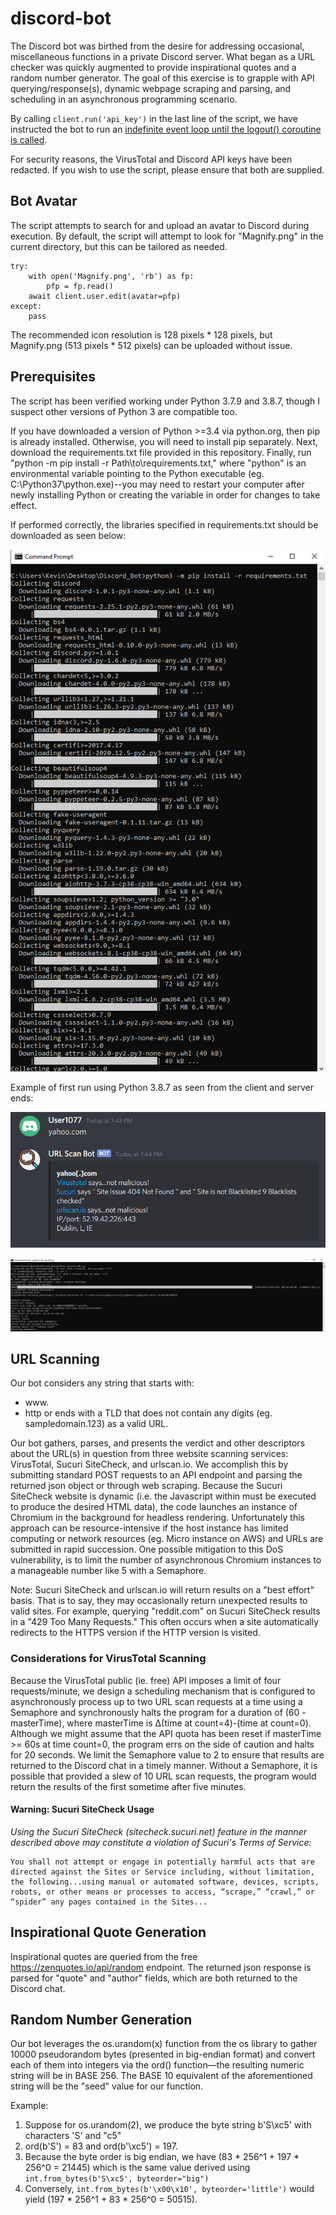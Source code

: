 # discord-bot

The Discord bot was birthed from the desire for addressing occasional, miscellaneous functions in a private Discord server. What began as a URL checker was quickly augmented to provide inspirational quotes and a random number generator. The goal of this exercise is to grapple with API querying/response(s), dynamic webpage scraping and parsing, and scheduling in an asynchronous programming scenario.

By calling ```client.run('api_key')``` in the last line of the script, we have instructed the bot to run an [indefinite event loop until the logout() coroutine is called](https://discordpy.readthedocs.io/en/latest/api.html#discord.Client.run).

For security reasons, the VirusTotal and Discord API keys have been redacted. If you wish to use the script, please ensure that both are supplied.

## Bot Avatar

The script attempts to search for and upload an avatar to Discord during execution. By default, the script will attempt to look for "Magnify.png" in the current directory, but this can be tailored as needed.
```
try:
	with open('Magnify.png', 'rb') as fp:
		pfp = fp.read()
	await client.user.edit(avatar=pfp)
except:
	pass
```
The recommended icon resolution is 128 pixels * 128 pixels, but Magnify.png (513 pixels * 512 pixels) can be uploaded without issue.

## Prerequisites

The script has been verified working under Python 3.7.9 and 3.8.7, though I suspect other versions of Python 3 are compatible too. 

If you have downloaded a version of Python >=3.4 via python.org, then pip is already installed. Otherwise, you will need to install pip separately. Next, download the requirements.txt file provided in this repository. Finally, run "python -m pip install -r Path\to\requirements.txt," where "python" is an environmental variable pointing to the Python executable (eg. C:\Python37\python.exe)--you may need to restart your computer after newly installing Python or creating the variable in order for changes to take effect.

If performed correctly, the libraries specified in requirements.txt should be downloaded as seen below:

![alt text](https://github.com/kevinkenzhao/discord-bot/blob/main/bulk_pip_install.PNG?raw=true)

Example of first run using Python 3.8.7 as seen from the client and server ends:

![alt text](https://github.com/kevinkenzhao/discord-bot/blob/main/first_run_client.PNG?raw=true)

![alt text](https://github.com/kevinkenzhao/discord-bot/blob/main/first_run_server.PNG?raw=true)


## URL Scanning

Our bot considers any string that starts with:
* www.
* http
or ends with a TLD that does not contain any digits (eg. sampledomain.123) as a valid URL.

Our bot gathers, parses, and presents the verdict and other descriptors about the URL(s) in question from three website scanning services: VirusTotal, Sucuri SiteCheck, and urlscan.io. We accomplish this by submitting standard POST requests to an API endpoint and parsing the returned json object or through web scraping. Because the Sucuri SiteCheck website is dynamic (i.e. the Javascript within must be executed to produce the desired HTML data), the code launches an instance of Chromium in the background for headless rendering. Unfortunately this approach can be resource-intensive if the host instance has limited computing or network resources (eg. Micro instance on AWS) and URLs are submitted in rapid succession. One possible mitigation to this DoS vulnerability, is to limit the number of asynchronous Chromium instances to a manageable number like 5 with a Semaphore.

Note: Sucuri SiteCheck and urlscan.io will return results on a "best effort" basis. That is to say, they may occasionally return unexpected results to valid sites. For example, querying "reddit.com" on Sucuri SiteCheck results in a "429 Too Many Requests." This often occurs when a site automatically redirects to the HTTPS version if the HTTP version is visited.

### Considerations for VirusTotal Scanning

Because the VirusTotal public (ie. free) API imposes a limit of four requests/minute, we design a scheduling mechanism that is configured to asynchronously process up to two URL scan requests at a time using a Semaphore and synchronously halts the program for a duration of (60 - masterTime), where masterTime is Δ(time at count=4)-(time at count=0). Although we might assume that the API quota has been reset if masterTime >= 60s at time count=0, the program errs on the side of caution and halts for 20 seconds. We limit the Semaphore value to 2 to ensure that results are returned to the Discord chat in a timely manner. Without a Semaphore, it is possible that provided a slew of 10 URL scan requests, the program would return the results of the first sometime after five minutes.


#### Warning: Sucuri SiteCheck Usage

*Using the Sucuri SiteCheck (sitecheck.sucuri.net) feature in the manner described above may constitute a violation of Sucuri's Terms of Service:*
```
You shall not attempt or engage in potentially harmful acts that are directed against the Sites or Service including, without limitation, the following...using manual or automated software, devices, scripts, robots, or other means or processes to access, “scrape,” “crawl,” or “spider” any pages contained in the Sites...
```

## Inspirational Quote Generation

Inspirational quotes are queried from the free https://zenquotes.io/api/random endpoint. The returned json response is parsed for "quote" and "author" fields, which are both returned to the Discord chat.

## Random Number Generation

Our bot leverages the os.urandom(x) function from the os library to gather 10000 pseudorandom bytes (presented in big-endian format) and convert each of them into integers via the ord() function—the resulting numeric string will be in BASE 256. The BASE 10 equivalent of the aforementioned string will be the "seed" value for our function.

Example:

1. Suppose for os.urandom(2), we produce the byte string b'S\xc5' with characters 'S' and "c5" 
2. ord(b'S') = 83 and ord(b'\xc5') = 197.
3. Because the byte order is big endian, we have (83 * 256^1 + 197 * 256^0 = 21445) which is the same value derived using ```int.from_bytes(b'S\xc5', byteorder="big")```
4. Conversely, ```int.from_bytes(b'\x00\x10', byteorder='little')``` would yield (197 * 256^1 + 83 * 256^0 = 50515).
